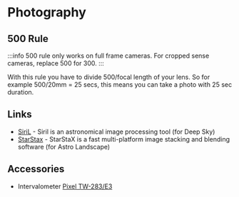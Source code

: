 # Photography

## 500 Rule 

:::info
500 rule only works on full frame cameras. For cropped sense cameras, replace 500 for 300.
::: 

With this rule you have to divide 500/focal length of your lens. So for example 500/20mm = 25 secs, this means you can take a photo with 25 sec duration.

## Links
- [SiriL](https://siril.org/) - Siril is an astronomical image processing tool (for Deep Sky)
- [StarStax](https://markus-enzweiler.de/software/starstax/#download) - StarStaX is a fast multi-platform image stacking and blending software (for Astro Landscape)

## Accessories
- Intervalometer [Pixel TW-283/E3](https://www.amazon.com/Pixel-TW-283-E3-Wireless-Shutter/dp/B004BZMGMA/ref=sr_1_7?geniuslink=true&keywords=pixel+tw+283&qid=1675724603&sr=8-7)